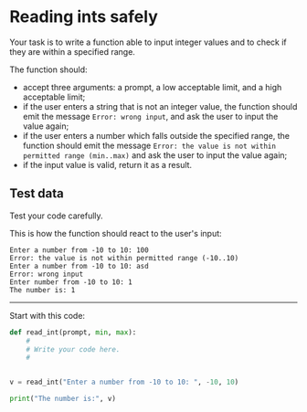# Reading ints safely

Your task is to write a function able to input integer values and to check if they are within a specified range.

The function should:
 - accept three arguments: a prompt, a low acceptable limit, and a high acceptable limit;
 - if the user enters a string that is not an integer value, the function should emit the message ```Error: wrong input```, and ask the user to input the value again;
 - if the user enters a number which falls outside the specified range, the function should emit the message ```Error: the value is not within permitted range (min..max)``` and ask the user to input the value again;
 - if the input value is valid, return it as a result.

## Test data

Test your code carefully.

This is how the function should react to the user's input:
```
Enter a number from -10 to 10: 100
Error: the value is not within permitted range (-10..10)
Enter a number from -10 to 10: asd
Error: wrong input
Enter number from -10 to 10: 1
The number is: 1
```

<hr>

Start with this code:
```python
def read_int(prompt, min, max):
    #
    # Write your code here.
    #


v = read_int("Enter a number from -10 to 10: ", -10, 10)

print("The number is:", v)
```
